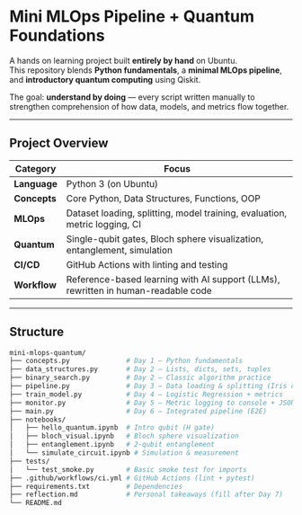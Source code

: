 # Mini MLOps Pipeline + Quantum Foundations

A hands on learning project built **entirely by hand** on Ubuntu.  
This repository blends **Python fundamentals**, a **minimal MLOps pipeline**, and **introductory quantum computing** using Qiskit.

The goal: **understand by doing** — every script written manually to strengthen comprehension of how data, models, and metrics flow together.

---

## Project Overview

| Category        | Focus |
|-----------------|--------|
| **Language**    | Python 3 (on Ubuntu) |
| **Concepts**    | Core Python, Data Structures, Functions, OOP |
| **MLOps**       | Dataset loading, splitting, model training, evaluation, metric logging, CI |
| **Quantum**     | Single-qubit gates, Bloch sphere visualization, entanglement, simulation |
| **CI/CD**       | GitHub Actions with linting and testing |
| **Workflow**    | Reference-based learning with AI support (LLMs), rewritten in human-readable code |

---

## Structure

```bash
mini-mlops-quantum/
├── concepts.py              # Day 1 – Python fundamentals
├── data_structures.py       # Day 2 – Lists, dicts, sets, tuples
├── binary_search.py         # Day 2 – Classic algorithm practice
├── pipeline.py              # Day 3 – Data loading & splitting (Iris dataset)
├── train_model.py           # Day 4 – Logistic Regression + metrics
├── monitor.py               # Day 5 – Metric logging to console + JSON
├── main.py                  # Day 6 – Integrated pipeline (E2E)
├── notebooks/
│   ├── hello_quantum.ipynb  # Intro qubit (H gate)
│   ├── bloch_visual.ipynb   # Bloch sphere visualization
│   ├── entanglement.ipynb   # 2-qubit entanglement
│   └── simulate_circuit.ipynb # Simulation & measurement
├── tests/
│   └── test_smoke.py        # Basic smoke test for imports
├── .github/workflows/ci.yml # GitHub Actions (lint + pytest)
├── requirements.txt         # Dependencies
├── reflection.md            # Personal takeaways (fill after Day 7)
└── README.md
